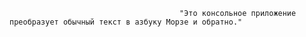                                           "Это консольное приложение преобразует обычный текст в азбуку Морзе и обратно."      
